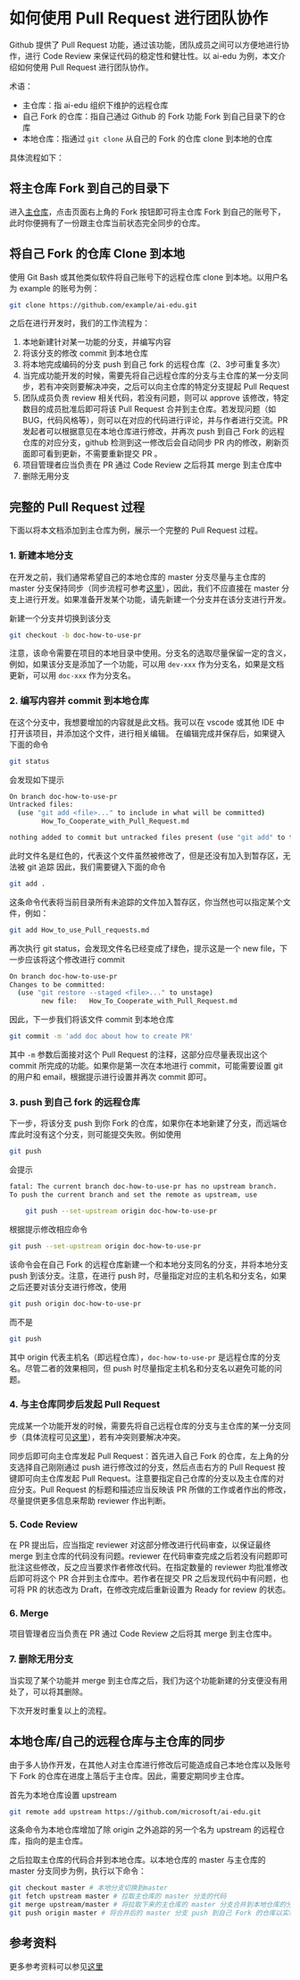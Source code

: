 # 如何使用 Pull Request 进行团队协作

Github 提供了 Pull Request 功能，通过该功能，团队成员之间可以方便地进行协作，进行 Code Review 来保证代码的稳定性和健壮性。以 ai-edu 为例，本文介绍如何使用 Pull Request 进行团队协作。

术语：

- 主仓库：指 ai-edu 组织下维护的远程仓库
- 自己 Fork 的仓库：指自己通过 Github 的 Fork 功能 Fork 到自己目录下的仓库
- 本地仓库：指通过 `git clone` 从自己的 Fork 的仓库 clone 到本地的仓库

具体流程如下：

## 将主仓库 Fork 到自己的目录下

进入[主仓库](https://github.com/microsoft/ai-edu)，点击页面右上角的 Fork 按钮即可将主仓库 Fork 到自己的账号下，此时你便拥有了一份跟主仓库当前状态完全同步的仓库。

## 将自己 Fork 的仓库 Clone 到本地

使用 Git Bash 或其他类似软件将自己账号下的远程仓库 clone 到本地。以用户名为 example 的账号为例：

```bash
git clone https://github.com/example/ai-edu.git
```

之后在进行开发时，我们的工作流程为：

1. 本地新建针对某一功能的分支，并编写内容
2. 将该分支的修改 commit 到本地仓库
3. 将本地完成编码的分支 push 到自己 fork 的远程仓库（2、3步可重复多次）
4. 当完成功能开发的时候，需要先将自己远程仓库的分支与主仓库的某一分支同步，若有冲突则要解决冲突，之后可以向主仓库的特定分支提起 Pull Request
5. 团队成员负责 review 相关代码，若没有问题，则可以 approve 该修改，特定数目的成员批准后即可将该 Pull Request 合并到主仓库。若发现问题（如 BUG，代码风格等），则可以在对应的代码进行评论，并与作者进行交流。PR 发起者可以根据意见在本地仓库进行修改，并再次 push 到自己 Fork 的远程仓库的对应分支，github 检测到这一修改后会自动同步 PR 内的修改，刷新页面即可看到更新，不需要重新提交 PR 。
6. 项目管理者应当负责在 PR 通过 Code Review 之后将其 merge 到主仓库中
7. 删除无用分支


## 完整的 Pull Request 过程

下面以将本文档添加到主仓库为例，展示一个完整的 Pull Request 过程。

### 1. 新建本地分支

在开发之前，我们通常希望自己的本地仓库的 master 分支尽量与主仓库的 master 分支保持同步（同步流程可参考[这里](#本地仓库/自己的远程仓库与主仓库的同步)），因此，我们不应直接在 master 分支上进行开发。如果准备开发某个功能，请先新建一个分支并在该分支进行开发。

新建一个分支并切换到该分支

```bash
git checkout -b doc-how-to-use-pr
```

注意，该命令需要在项目的本地目录中使用。分支名的选取尽量保留一定的含义，例如，如果该分支是添加了一个功能，可以用 `dev-xxx` 作为分支名，如果是文档更新，可以用 `doc-xxx` 作为分支名。

### 2. 编写内容并 commit 到本地仓库

在这个分支中，我想要增加的内容就是此文档。我可以在 vscode 或其他 IDE 中打开该项目，并添加这个文件，进行相关编辑。
在编辑完成并保存后，如果键入下面的命令

```bash
git status
```

会发现如下提示

```bash
On branch doc-how-to-use-pr
Untracked files:
  (use "git add <file>..." to include in what will be committed)
        How_To_Cooperate_with_Pull_Request.md

nothing added to commit but untracked files present (use "git add" to track)
```

此时文件名是红色的，代表这个文件虽然被修改了，但是还没有加入到暂存区，无法被 git 追踪
因此，我们需要键入下面的命令

```bash
git add .
```

这条命令代表将当前目录所有未追踪的文件加入暂存区，你当然也可以指定某个文件，例如：

```bash
git add How_to_use_Pull_requests.md
```

再次执行 git status，会发现文件名已经变成了绿色，提示这是一个 new file，下一步应该将这个修改进行 commit

```bash
On branch doc-how-to-use-pr
Changes to be committed:
  (use "git restore --staged <file>..." to unstage)
        new file:   How_To_Cooperate_with_Pull_Request.md
```

因此，下一步我们将该文件 commit 到本地仓库

```bash
git commit -m 'add doc about how to create PR'
```

其中 `-m` 参数后面接对这个 Pull Request 的注释，这部分应尽量表现出这个 commit 所完成的功能。如果你是第一次在本地进行 commit，可能需要设置 git 的用户和 email，根据提示进行设置并再次 commit 即可。

### 3. push 到自己 fork 的远程仓库

下一步，将该分支 push 到你 Fork 的仓库，如果你在本地新建了分支，而远端仓库此时没有这个分支，则可能提交失败。例如使用

```bash
git push
```

会提示

```bash
fatal: The current branch doc-how-to-use-pr has no upstream branch.
To push the current branch and set the remote as upstream, use

    git push --set-upstream origin doc-how-to-use-pr
```

根据提示修改相应命令

```bash
git push --set-upstream origin doc-how-to-use-pr
```

该命令会在自己 Fork 的远程仓库新建一个和本地分支同名的分支，并将本地分支 push 到该分支。注意，在进行 push 时，尽量指定对应的主机名和分支名，如果之后还要对该分支进行修改，使用

```bash
git push origin doc-how-to-use-pr
```

而不是

```bash
git push
```

其中 origin 代表主机名（即远程仓库），`doc-how-to-use-pr` 是远程仓库的分支名。尽管二者的效果相同，但 push 时尽量指定主机名和分支名以避免可能的问题。

### 4. 与主仓库同步后发起 Pull Request

完成某一个功能开发的时候，需要先将自己远程仓库的分支与主仓库的某一分支同步（具体流程可见[这里](#本地仓库/自己的远程仓库与主仓库的同步)），若有冲突则要解决冲突。

同步后即可向主仓库发起 Pull Request：首先进入自己 Fork 的仓库，左上角的分支选择自己刚刚通过 push 进行修改过的分支，然后点击右方的 Pull Request 按键即可向主仓库发起 Pull Request。注意要指定自己仓库的分支以及主仓库的对应分支。Pull Request 的标题和描述应当反映该 PR 所做的工作或者作出的修改，尽量提供更多信息来帮助 reviewer 作出判断。

### 5. Code Review

在 PR 提出后，应当指定 reviewer 对这部分修改进行代码审查，以保证最终 merge 到主仓库的代码没有问题。reviewer 在代码审查完成之后若没有问题即可批注这些修改，反之应当要求作者修改代码。在指定数量的 reviewer 均批准修改后即可将这个 PR 合并到主仓库中。若作者在提交 PR 之后发现代码中有问题，也可将 PR 的状态改为 Draft，在修改完成后重新设置为 Ready for review 的状态。

### 6. Merge

项目管理者应当负责在 PR 通过 Code Review 之后将其 merge 到主仓库中。

### 7. 删除无用分支

当实现了某个功能并 merge 到主仓库之后，我们为这个功能新建的分支便没有用处了，可以将其删除。

下次开发时重复以上的流程。

## 本地仓库/自己的远程仓库与主仓库的同步

由于多人协作开发，在其他人对主仓库进行修改后可能造成自己本地仓库以及账号下 Fork 的仓库在进度上落后于主仓库。因此，需要定期同步主仓库。

首先为本地仓库设置 upstream

```bash
git remote add upstream https://github.com/microsoft/ai-edu.git
```

这条命令为本地仓库增加了除 origin 之外追踪的另一个名为 upstream 的远程仓库，指向的是主仓库。

之后拉取主仓库的代码合并到本地仓库。以本地仓库的 master 与主仓库的 master 分支同步为例，执行以下命令：

```bash
git checkout master # 本地分支切换到master
git fetch upstream master # 拉取主仓库的 master 分支的代码
git merge upstream/master # 将拉取下来的主仓库的 master 分支合并到本地仓库的分支
git push origin master # 将合并后的 master 分支 push 到自己 Fork 的仓库以实现同步
```

## 参考资料

更多参考资料可以参见[这里](https://git-scm.com/book/zh/v2/)
